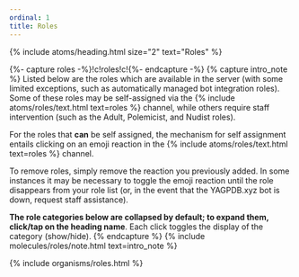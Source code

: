```yaml
---
ordinal: 1
title: Roles
---
```


{% include atoms/heading.html size="2" text="Roles" %}

{%- capture roles -%}!c!roles!c!{%- endcapture -%}
{% capture intro_note %}
Listed below are the roles which are available in the server (with some limited exceptions, such as automatically managed bot integration roles). Some of these roles may be self-assigned via the {% include atoms/roles/text.html text=roles %} channel, while others require staff intervention (such as the Adult, Polemicist, and Nudist roles). 

For the roles that **can** be self assigned, the mechanism for self assignment entails clicking on an emoji reaction in the {% include atoms/roles/text.html text=roles %} channel. 

To remove roles, simply remove the reaction you previously added. In some instances it may be necessary to toggle the emoji reaction until the role disappears from your role list (or, in the event that the YAGPDB.xyz bot is down, request staff assistance).

**The role categories below are collapsed by default; to expand them, click/tap on the heading name**. Each click toggles the display of the category (show/hide).
{% endcapture %}
{% include molecules/roles/note.html text=intro_note %}

{% include organisms/roles.html %}
